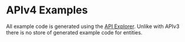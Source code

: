 # APIv4 Examples

All example code is generated using the [API Explorer](/api/interfaces.md#explorer). Unlike with APIv3 there is no store of generated example code for entities.
